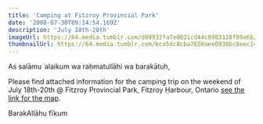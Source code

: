 ```yaml
---
title: 'Camping at Fitzroy Provincial Park'
date: '2008-07-30T09:14:54.169Z'
description: 'July 18th-20th'
imageUrl: https://64.media.tumblr.com/d09932fa7e0021cd44c8983138f89a6b/e09e5b30858ba05b-e2/s1280x1920/b800f4fd6a707a2868581edbaca9c6fdfa0e3bca.jpg
thumbnailUrl: https://64.media.tumblr.com/bca5dc8cba7650aee0938bc8eec140b4/tumblr_og5ensVQOV1vnoon8o1_640.jpg
---
```


As salāmu ʿalaikum wa raḥmatullāhi wa barakātuh,

Please find attached information for the camping trip on the weekend of July 18th-20th @ Fitzroy Provincial Park, Fitzroy Ḥarbour, Ontario [see the link for the map](http://maps.google.com/maps?f=q&hl=en&geocode=&q=fitzroy+provincial+park,+ontario&sll=45.47536,-76.214561&sspn=0.030815,0.061369&ie=UTF8&ll=45.484086,-76.212673&spn=0.061621,0.122738&z=13&iwloc=addr).

BarakAllāhu fīkum
